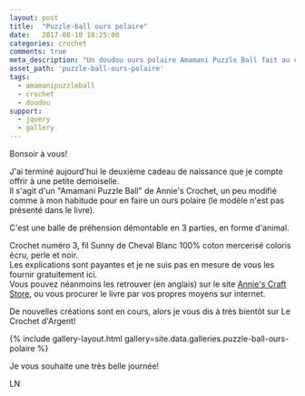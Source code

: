 ```yaml
---
layout: post
title:  "Puzzle-ball ours polaire"
date:   2017-08-10 18:25:00
categories: crochet
comments: true
meta_description: "Un doudou ours polaire Amamani Puzzle Ball fait au crochet, modèle Annie's Craft store"
asset_path: 'puzzle-ball-ours-polaire'
tags:
  - amamanipuzzleball
  - crochet 
  - doudou 
support:
  - jquery
  - gallery
---
```


Bonsoir à vous!

J'ai terminé aujourd'hui le deuxième cadeau de naissance que je compte offrir à une petite demoiselle.  
Il s'agit d'un "Amamani Puzzle Ball" de Annie's Crochet, un peu modifié comme à mon habitude pour en faire un ours polaire (le modèle n'est pas présenté dans le livre).

C'est une balle de préhension démontable en 3 parties, en forme d'animal.

Crochet numéro 3, fil Sunny de Cheval Blanc 100% coton mercerisé coloris écru, perle et noir.  
Les explications sont payantes et je ne suis pas en mesure de vous les fournir gratuitement ici.  
Vous pouvez néanmoins les retrouver (en anglais) sur le site [Annie's Craft Store](https://www.anniescatalog.com/detail.html?prod_id=113005&source=rvlry), ou vous procurer le livre par vos propres moyens sur internet.

De nouvelles créations sont en cours, alors je vous dis à très bientôt sur Le Crochet d'Argent!

{% include gallery-layout.html gallery=site.data.galleries.puzzle-ball-ours-polaire %}

Je vous souhaite une très belle journée!

LN
